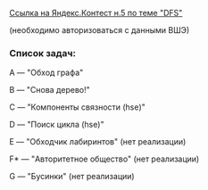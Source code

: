 [Ссылка на Яндекс.Контест н.5 по теме "DFS"](https://official.contest.yandex.ru/contest/37724)

(необходимо авторизоваться с данными ВШЭ)
<br>
### Список задач:
A — "Обход графа"

B — "Снова дерево!"

C — "Компоненты связности (hse)"

D — "Поиск цикла (hse)"

E — "Обходчик лабиринтов" (нет реализации)

F* — "Авторитетное общество" (нет реализации)

G — "Бусинки" (нет реализации)


